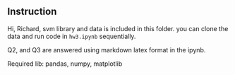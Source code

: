 ## Instruction

Hi, Richard, svm library and data is included in this folder. you can clone the data and run code in `hw3.ipynb` sequentially.

Q2, and Q3 are answered using markdown latex format in the ipynb.


Required lib:
pandas, numpy, matplotlib
